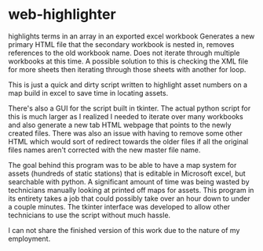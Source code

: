 # web-highlighter
highlights terms in an array in an exported excel workbook
Generates a new primary HTML file that the secondary workbook is nested in, removes references to the old workbook name.
Does not iterate through multiple workbooks at this time.
A possible solution to this is checking the XML file for more sheets then iterating through those sheets with another for loop.


This is just a quick and dirty script written to highlight asset numbers on a map build in excel to save time in locating assets.

There's also a GUI for the script built in tkinter. The actual python script for this is much larger as I realized I needed to iterate over many workbooks and also generate a new tab HTML webpage that points to the newly created files. There was also an issue with having to remove some other HTML which would sort of redirect towards the older files if all the original files names aren't corrected with the new master file name.


The goal behind this program was to be able to have a map system for assets (hundreds of static stations) that is editable in Microsoft excel, but searchable with python. A significant amount of time was being wasted by technicians manually looking at printed off maps for assets. This program in its entirety takes a job that could possibly take over an hour down to under a couple minutes. The tkinter interface was developed to allow other technicians to use the script without much hassle. 


I can not share the finished version of this work due to the nature of my employment.

